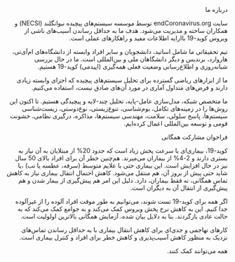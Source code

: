 <div dir="rtl">
درباره ما

سایت endCoronavirus.org توسط موسسه سیستم‌های پیچیده نیوانگلند (NECSI) و همکاران ساخته و مدیریت می‌شود.
هدف ما به حداقل رساندن آسیب‌های ناشی از ویروس کوید-19 باارایه اطلاعات مفید و راهکارهای عملی است.

تیم تحقیقاتی ما شامل اساتید، دانشجویان و سایر افراد وابسته از دانشگاه‌های ام‌آی‌تی، هاروارد، برندیس و دیگر دانشگاهان ملی و بین‌المللی است. ما در حال بررسی شبانه‌روزی و اطلاع‌رسانی وضعیت فعلی همه‌گیری (اپیدمی) کوید-19 هستیم.

ما از ابزارهای ریاضی گسترده برای تحلیل سیستم‌های پیچیده که اجزای وابسته زیادی دارند و فرض‌های متداول آماری در مورد آن‌های صادق نیست، استفاده می‌کنیم.

ما متخصص شبکه، مدل‌سازی عامل-پایه، تحلیل چند-لایه و پیچیدگی هستیم. تا اکنون این روش‌ها را در زمینه‌های تکامل، بوم‌شناسی، تنوع‌زیستی، نوع‌دوستی، زیست‌شناسی سیستم‌ها، پاسخ سلولی، سلامت، مهندسی سیستم‌ها، مذاکره، درگیری نظامی، خشونت قومی و توسعه بین‌المللی اعمال کرده‌ایم.

فراخوان مشارکت همگانی

کوید-19، بیماری‌ای با سرعت پخش زیاد است که حدود 20% از مبتلایان به آن نیاز به بستری دارند و 2-4% از بیماران می‌میرند. هم‌چنین خطر آن برای افراد بالای 50 سال نیز در حال افزایش است. این بیماری حتی با علایم متوسط (سرفه، عطسه یا تب) ،یا شاید حتی پیش از بروز آن، هم منتقل می‌شود. کاهش احتمال انتقال بیماری نیاز به کاهش تماس همگانی، نه فقط بیماران، دارد. دلیل این امر هم پیش‌گیری از بیمار شدن و هم پیش‌گیری از انتقال آن به دیگران است.

اگر همه برای کوید-19 تست شوند، می‌توانیم به طور موقت افراد آلوده را از غیرآلوده جدا کنیم. این به کاهش نرخ پخش ویروس کمک می‌کند و به جوامع کمک می‌کند که به حالت عادی بازگردند. بنا به دلایل بیان شده، آزمایش همگانی بالاترین اولولیت است.

کارهای تهاجمی و جدی‌ای برای کاهش انتقال بیماری با به حداقل رساندن تماس‌های نزدیک به منظور کاهش آسیب‌پذیری و کاهش خطر برای افراد و کنترل بیماری است.

همه می‌توانند کمک کنند.

</div>
